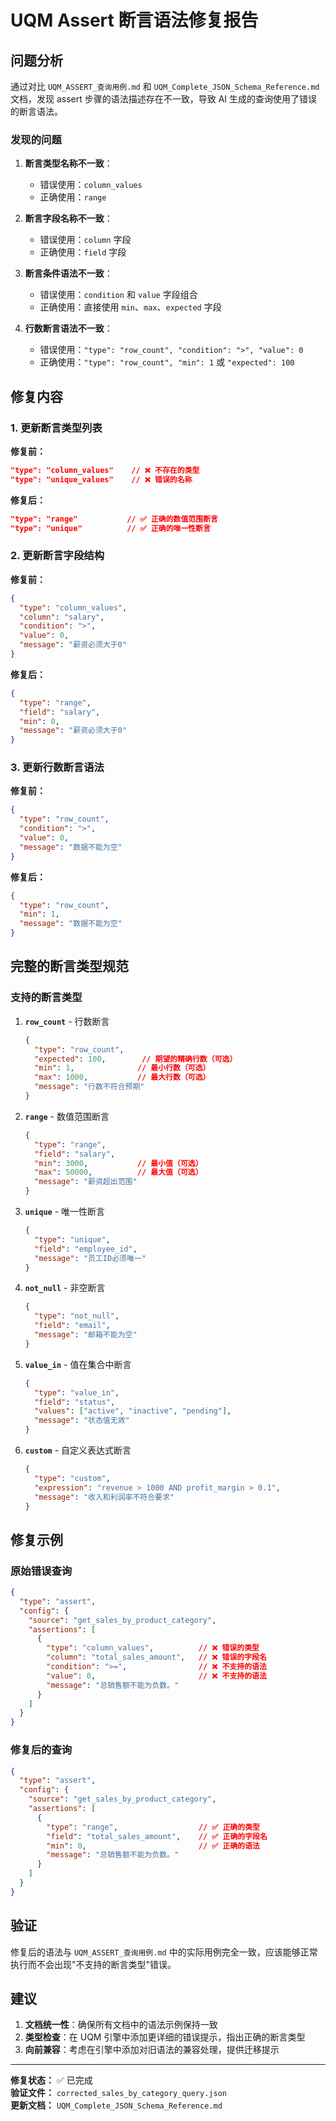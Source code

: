 # UQM Assert 断言语法修复报告

## 问题分析

通过对比 `UQM_ASSERT_查询用例.md` 和 `UQM_Complete_JSON_Schema_Reference.md` 文档，发现 assert 步骤的语法描述存在不一致，导致 AI 生成的查询使用了错误的断言语法。

### 发现的问题

1. **断言类型名称不一致**：
   - 错误使用：`column_values`
   - 正确使用：`range`

2. **断言字段名称不一致**：
   - 错误使用：`column` 字段
   - 正确使用：`field` 字段

3. **断言条件语法不一致**：
   - 错误使用：`condition` 和 `value` 字段组合
   - 正确使用：直接使用 `min`、`max`、`expected` 字段

4. **行数断言语法不一致**：
   - 错误使用：`"type": "row_count", "condition": ">", "value": 0`
   - 正确使用：`"type": "row_count", "min": 1` 或 `"expected": 100`

## 修复内容

### 1. 更新断言类型列表

**修复前：**
```json
"type": "column_values"    // ❌ 不存在的类型
"type": "unique_values"    // ❌ 错误的名称
```

**修复后：**
```json
"type": "range"           // ✅ 正确的数值范围断言
"type": "unique"          // ✅ 正确的唯一性断言
```

### 2. 更新断言字段结构

**修复前：**
```json
{
  "type": "column_values",
  "column": "salary",
  "condition": ">",
  "value": 0,
  "message": "薪资必须大于0"
}
```

**修复后：**
```json
{
  "type": "range",
  "field": "salary",
  "min": 0,
  "message": "薪资必须大于0"
}
```

### 3. 更新行数断言语法

**修复前：**
```json
{
  "type": "row_count",
  "condition": ">",
  "value": 0,
  "message": "数据不能为空"
}
```

**修复后：**
```json
{
  "type": "row_count",
  "min": 1,
  "message": "数据不能为空"
}
```

## 完整的断言类型规范

### 支持的断言类型

1. **`row_count`** - 行数断言
   ```json
   {
     "type": "row_count",
     "expected": 100,        // 期望的精确行数（可选）
     "min": 1,              // 最小行数（可选）
     "max": 1000,           // 最大行数（可选）
     "message": "行数不符合预期"
   }
   ```

2. **`range`** - 数值范围断言
   ```json
   {
     "type": "range",
     "field": "salary",
     "min": 3000,           // 最小值（可选）
     "max": 50000,          // 最大值（可选）
     "message": "薪资超出范围"
   }
   ```

3. **`unique`** - 唯一性断言
   ```json
   {
     "type": "unique",
     "field": "employee_id",
     "message": "员工ID必须唯一"
   }
   ```

4. **`not_null`** - 非空断言
   ```json
   {
     "type": "not_null",
     "field": "email",
     "message": "邮箱不能为空"
   }
   ```

5. **`value_in`** - 值在集合中断言
   ```json
   {
     "type": "value_in",
     "field": "status",
     "values": ["active", "inactive", "pending"],
     "message": "状态值无效"
   }
   ```

6. **`custom`** - 自定义表达式断言
   ```json
   {
     "type": "custom",
     "expression": "revenue > 1000 AND profit_margin > 0.1",
     "message": "收入和利润率不符合要求"
   }
   ```

## 修复示例

### 原始错误查询
```json
{
  "type": "assert",
  "config": {
    "source": "get_sales_by_product_category",
    "assertions": [
      {
        "type": "column_values",          // ❌ 错误的类型
        "column": "total_sales_amount",   // ❌ 错误的字段名
        "condition": ">=",                // ❌ 不支持的语法
        "value": 0,                       // ❌ 不支持的语法
        "message": "总销售额不能为负数。"
      }
    ]
  }
}
```

### 修复后的查询
```json
{
  "type": "assert",
  "config": {
    "source": "get_sales_by_product_category",
    "assertions": [
      {
        "type": "range",                  // ✅ 正确的类型
        "field": "total_sales_amount",    // ✅ 正确的字段名
        "min": 0,                         // ✅ 正确的语法
        "message": "总销售额不能为负数。"
      }
    ]
  }
}
```

## 验证

修复后的语法与 `UQM_ASSERT_查询用例.md` 中的实际用例完全一致，应该能够正常执行而不会出现"不支持的断言类型"错误。

## 建议

1. **文档统一性**：确保所有文档中的语法示例保持一致
2. **类型检查**：在 UQM 引擎中添加更详细的错误提示，指出正确的断言类型
3. **向前兼容**：考虑在引擎中添加对旧语法的兼容处理，提供迁移提示

---

**修复状态：** ✅ 已完成  
**验证文件：** `corrected_sales_by_category_query.json`  
**更新文档：** `UQM_Complete_JSON_Schema_Reference.md`
